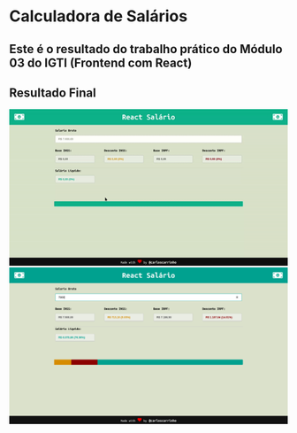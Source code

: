 # Calculadora de Salários
## Este é o resultado do trabalho prático do Módulo 03 do IGTI (Frontend com React)

## Resultado Final
![resultado final animado](https://github.com/carloscarrinho/react-salarios/blob/master/public/img/output.gif)
![resultado final estatico](https://github.com/carloscarrinho/react-salarios/blob/master/public/img/output.png)
